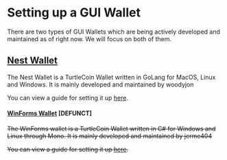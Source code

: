 # Setting up a GUI Wallet

There are two types of GUI Wallets which are being actively developed and maintained as of right now. We will focus on both of them.

## [Nest Wallet](https://github.com/turtlecoin/turtle-wallet-go)

The Nest Wallet is a TurtleCoin Wallet written in GoLang for MacOS, Linux and Windows. It is mainly developed and maintained by woodyjon

You can view a guide for setting it up [here](../Using-nest-wallet).


#### [WinForms Wallet](https://github.com/turtlecoin/turtle-wallet-winforms) [DEFUNCT]

~~The WinForms wallet is a TurtleCoin Wallet written in C# for Windows and Linux through Mono. It is mainly developed and maintained by jerme404~~

~~You can view a guide for setting it up [here](../Using-winforms-wallet).~~
